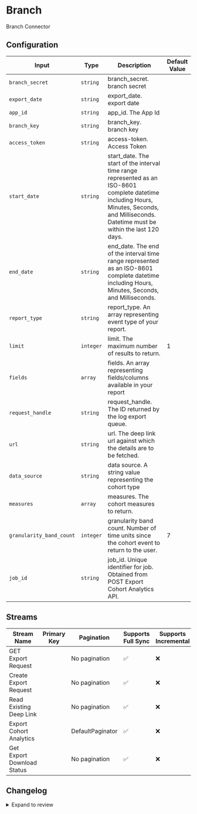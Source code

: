 # Branch
Branch Connector

## Configuration

| Input | Type | Description | Default Value |
|-------|------|-------------|---------------|
| `branch_secret` | `string` | branch_secret. branch secret |  |
| `export_date` | `string` | export_date. export date |  |
| `app_id` | `string` | app_id. The App Id |  |
| `branch_key` | `string` | branch_key. branch key |  |
| `access_token` | `string` | access-token. Access Token  |  |
| `start_date` | `string` | start_date. The start of the interval time range represented as an ISO-8601 complete datetime including Hours, Minutes, Seconds, and Milliseconds. Datetime must be within the last 120 days. |  |
| `end_date` | `string` | end_date. The end of the interval time range represented as an ISO-8601 complete datetime including Hours, Minutes, Seconds, and Milliseconds. |  |
| `report_type` | `string` | report_type. An array representing event type of your report. |  |
| `limit` | `integer` | limit. The maximum number of results to return. | 1 |
| `fields` | `array` | fields. An array representing fields/columns available in your report |  |
| `request_handle` | `string` | request_handle. The ID returned by the log export queue. |  |
| `url` | `string` | url.  The deep link url against which the details are to be fetched. |  |
| `data_source` | `string` | data source. A string value representing the cohort type |  |
| `measures` | `array` | measures. The cohort measures to return. |  |
| `granularity_band_count` | `integer` | granularity band count. Number of time units since the cohort event to return to the user. | 7 |
| `job_id` | `string` | job_id. Unique identifier for job. Obtained from POST Export Cohort Analytics API. |  |

## Streams
| Stream Name | Primary Key | Pagination | Supports Full Sync | Supports Incremental |
|-------------|-------------|------------|---------------------|----------------------|
| GET Export Request |  | No pagination | ✅ |  ❌  |
| Create Export Request |  | No pagination | ✅ |  ❌  |
| Read Existing Deep Link |  | No pagination | ✅ |  ❌  |
| Export Cohort Analytics |  | DefaultPaginator | ✅ |  ❌  |
| Get Export Download Status |  | No pagination | ✅ |  ❌  |

## Changelog

<details>
  <summary>Expand to review</summary>

| Version          | Date              | Pull Request | Subject        |
|------------------|-------------------|--------------|----------------|
| 0.0.1 | 2024-10-10 | | Initial release by [@itsxdamdam](https://github.com/itsxdamdam) via Connector Builder |

</details>
